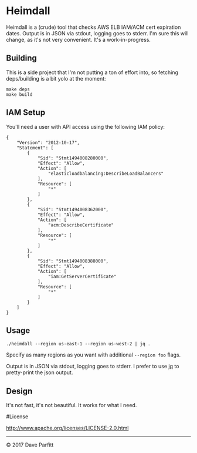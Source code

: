 # Heimdall

Heimdall is a (crude) tool that checks AWS ELB IAM/ACM cert expiration dates. Output is in JSON via stdout, logging goes to stderr. I'm sure this will change, as it's not very convenient. It's a work-in-progress. 


## Building

This is a side project that I'm not putting a ton of effort into, so fetching deps/building is a bit yolo at the moment:

```
make deps
make build
```

## IAM Setup

You'll need a user with API access using the following IAM policy:

```
{
    "Version": "2012-10-17",
    "Statement": [
        {
            "Sid": "Stmt1494008280000",
            "Effect": "Allow",
            "Action": [
                "elasticloadbalancing:DescribeLoadBalancers"
            ],
            "Resource": [
                "*"
            ]
        },
        {
            "Sid": "Stmt1494008362000",
            "Effect": "Allow",
            "Action": [
                "acm:DescribeCertificate"
            ],
            "Resource": [
                "*"
            ]
        },
        {
            "Sid": "Stmt1494008388000",
            "Effect": "Allow",
            "Action": [
                "iam:GetServerCertificate"
            ],
            "Resource": [
                "*"
            ]
        }
    ]
}
```

## Usage

```shell
./heimdall --region us-east-1 --region us-west-2 | jq .
```
Specify as many regions as you want with additional `--region foo` flags.

Output is in JSON via stdout, logging goes to stderr. I prefer to use [jq](https://stedolan.github.io/jq/) to pretty-print the json output.

## Design

It's not fast, it's not beautiful. It works for what I need. 

#License

http://www.apache.org/licenses/LICENSE-2.0.html

---

© 2017 Dave Parfitt
